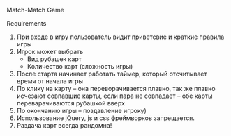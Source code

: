 Match-Match Game

Requirements

1. При входе в игру пользователь видит приветсвие и краткие правила игры
2. Игрок может выбрать
   - Вид рубашек карт
   - Количество карт (сложность игры)
3. После старта начинает работать таймер, который отсчитывает время от начала игры
4. По клику на карту – она переворачивается плавно, так же плавно исчезают совпавшие карты, если пара не совпадает – обе карты переварачиваются рубашкой вверх
5. По окончанию игры – поздавление игроку)
6. Использование jQuery, js и css фреймворков запрещается.
7. Раздача карт всегда рандомна!